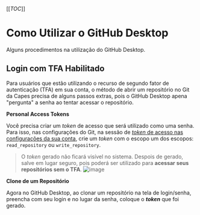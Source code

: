 [[_TOC_]]

# Como Utilizar o GitHub Desktop

Alguns procedimentos na utilização do GitHub Desktop.





## Login com TFA Habilitado

Para usuários que estão utilizando o recurso de segundo fator de autenticação (TFA) em sua conta, o método de abrir um repositório no Git da Capes precisa de alguns passos extras, pois o GitHub Desktop apena "pergunta" a senha ao tentar acessar o repositório.

**Personal Access Tokens** 

Você precisa criar um *token* de acesso que será utilizado como uma senha. Para isso, nas configurações do Git, na sessão de [*token* de acesso nas configurações da sua conta](https://git.capes.gov.br/profile/personal_access_tokens), crie um *token* com o escopo um dos escopos: ` read_repository ` ou ` write_repository `.

> O *token* gerado não ficará visível no sistema. Despois de gerado, salve em lugar seguro, pois poderá ser utilizado para **acessar seus repositórios sem o TFA**. 
![image](uploads/0ddead9c897876392a8173d9376420ad/image.png)


**Clone de um Repositório** 

Agora no GitHub Desktop, ao clonar um repositório na tela de login/senha, preencha com seu login e no lugar da senha, coloque o ***token*** que foi gerado.